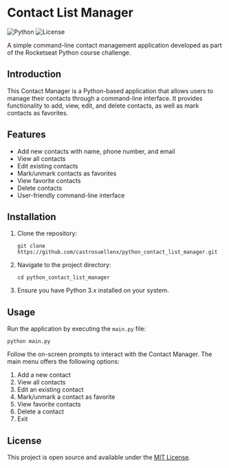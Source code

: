 # Contact List Manager

![Python](https://img.shields.io/badge/python-3.x-blue.svg)
![License](https://img.shields.io/badge/license-MIT-green.svg)

A simple command-line contact management application developed as part of the Rocketseat Python course challenge.

## Introduction

This Contact Manager is a Python-based application that allows users to manage their contacts through a command-line interface. It provides functionality to add, view, edit, and delete contacts, as well as mark contacts as favorites.

## Features

- Add new contacts with name, phone number, and email
- View all contacts
- Edit existing contacts
- Mark/unmark contacts as favorites
- View favorite contacts
- Delete contacts
- User-friendly command-line interface

## Installation

1. Clone the repository:
   ```
   git clone https://github.com/castrosuellenx/python_contact_list_manager.git
   ```
2. Navigate to the project directory:
   ```
   cd python_contact_list_manager
   ```
3. Ensure you have Python 3.x installed on your system.

## Usage

Run the application by executing the `main.py` file:

```
python main.py
```

Follow the on-screen prompts to interact with the Contact Manager. The main menu offers the following options:

1. Add a new contact
2. View all contacts
3. Edit an existing contact
4. Mark/unmark a contact as favorite
5. View favorite contacts
6. Delete a contact
7. Exit

## License

This project is open source and available under the [MIT License](LICENSE).
